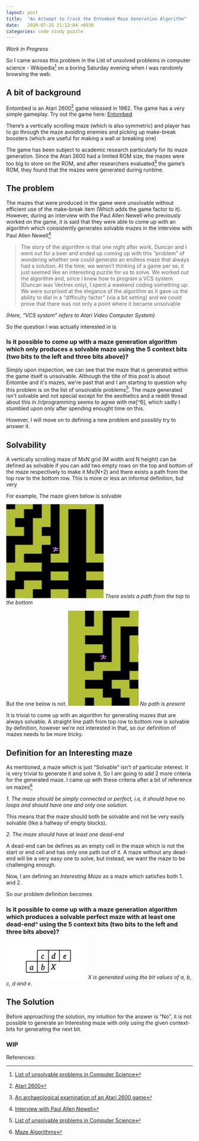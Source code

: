 ```yaml
---
layout: post
title:  "An Attempt to Crack the Entombed Maze Generation Algorithm"
date:   2020-07-25 21:12:04 +0530
categories: code study puzzle
---
```


_Work in Progress_

So I came across this problem in the List of unsolved problems in computer science - Wikipedia[^1] on a boring Saturday evening when I was randomly browsing the web.

## A bit of background

Entombed is an  Atari 2600[^2] game released in 1982.  The game has a very simple gameplay.  Try out the game here: [Entombed](https://www.retrogames.cz/play_1044-Atari2600.php?language=EN)

There’s a vertically scrolling maze (which is also symmetric) and player has to go through the maze avoiding enemies and picking up make-break boosters (which are useful for making a wall or breaking one)

The game has been subject to academic research particularly for its maze generation. Since the Atari 2600 had a limited ROM size, the mazes were too big to store on the ROM, and after researchers evaluated[^4] the game’s ROM, they found that the mazes were generated during runtime.



## The problem

The mazes that were produced in the game were unsolvable without efficient use of the make-break item (Which adds the game factor to it). However, during an interview with the Paul Allen Newell who previously worked on the game, it is said that they were able to come up with an algorithm which consistently generates solvable mazes in the interview with Paul Allen Newell[^3]

> The story of the algorithm is that one night after work, Duncan and I went out for a beer and ended up coming up with this “problem” of wondering whether one could generate an endless maze that always had a solution.  At the time, we weren’t thinking of a game per se, it just seemed like an interesting puzzle for us to solve.  We worked out the algorithm and, since I knew how to program a VCS system (Duncan was Vectrex only), I spent a weekend coding something up.  We were surprised at the elegance of the algorithm as it gave us the ability to dial in a “difficulty factor” (via a bit setting) and we could prove that there was not only a point where it became unsolvable

_(Here, “VCS system” refers to Atari Video Computer System)_

So the question I was actually interested in is

### Is it possible to come up with a maze generation algorithm which only produces a solvable maze using the 5 context bits (two bits to the left and three bits above)?


Simply upon inspection, we can see that the maze that is generated within the game itself is unsolvable. Although the title of this post is about Entombe and it's mazes, we're past that and I am starting to question why this problem is on the list of unsolvable problems[^1]. The maze generated isn't solvable and not special except for the aesthetics and a reddit thread about this in /r/programming seems to agree with me[^6], which sadly I stumbled upon only after spending enought time on this.

However, I will move on to defining a new problem and possibly try to answer it. 


## Solvability

A vertically scrolling maze of MxN grid (M width and N height) can be defined as solvable if you can add two empty rows on the top and bottom of the maze respectively to make it Mx(N+2) and there exists a path from the top row to the bottom row. This is more or less an informal definition, but very

For example, The maze given below is solvable

![A maze with solution](/assets/maze/solvable.png)
_There exists a path from the top to the bottom_

But the one below is not.
![A maze without solution](/assets/maze/unsolvable.png)
_No path is present_

It is trivial to come up with an algorithm for generating mazes that are always solvable. A straight line path from top row to bottom row is solvable by definition, however we’re not interested in that, so our definition of mazes needs to be more tricky.

## Definition for an Interesting maze

As mentioned, a maze which is just "Solvable" isn't of particular interest. It is very trivial to generate it and solve it. So I am going to add 2 more criteria for the generated maze. I came up with these criteria after a bit of reference on mazes[^5]

_1. The maze should be simply connected or perfect, i.e, it should have no loops and should have one and only one solution._

This means that the maze should both be solvable and not be very easily solvable (like a hallway of empty blocks). 

_2. The maze should have at least one dead-end_

A dead-end can be defines as an empty cell in the maze which is not the start or end cell and has only one path out of it. A maze without any dead-end will be a very easy one to solve, but instead, we want the maze to be challenging enough.

Now, I am defining an _Interesting Maze_ as a maze which satisfies both 1. and 2.

So our problem definition becomes

### Is it possible to come up with a maze generation algorithm which produces a solvable perfect maze with at least one dead-end^ using the 5 context bits (two bits to the left and three bits above)?

![](/assets/maze/context-bits.png)
_X is generated using the bit values of a, b, c, d and e._


## The Solution

Before approaching the solution, my intuition for the answer is "No", it is not possible to generate an Interesting maze with only using the given context-bits for generating the next bit.

### WIP



References:

[^1]: [List of unsolvable problems in Computer Science](https://en.wikipedia.org/wiki/List_of_unsolved_problems_in_computer_science)
[^2]: [Atari 2600](https://en.wikipedia.org/wiki/Atari_2600)
[^3]: [Interview with Paul Allen Newell](https://www.digitpress.com/library/interviews/interview_paul_allen_newell.html)
[^4]: [An archaeological examination of an Atari 2600 game](https://arxiv.org/ftp/arxiv/papers/1811/1811.02035.pdf)
[^5]: [Maze Algorithms](https://datagenetics.com/blog/november22015/index.html)
